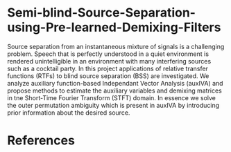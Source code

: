 # Semi-blind-Source-Separation-using-Pre-learned-Demixing-Filters

Source separation from an instantaneous mixture of signals is a challenging problem. Speech that is perfectly understood in a quiet environment is rendered unintelligible in an environment with many interfering sources such as a cocktail party. In this project applications of relative transfer functions (RTFs) to blind source separation (BSS) are investigated. We analyze auxiliary function-based Independant Vector Analysis (auxIVA) and propose methods to estimate the auxiliary variables and demixing matrices in tne Short-Time Fourier Transform (STFT) domain. In essence we solve the outer permutation ambiguity which is present in auxIVA by introducing prior information about the desired source.

# References
